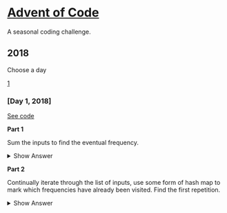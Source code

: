 # [Advent of Code](https://adventofcode.com)

A seasonal coding challenge.

## 2018

Choose a day

[1](#day-1-2018)

### [Day 1, 2018]

[See code](./2018/1)

**Part 1**

Sum the inputs to find the eventual frequency.

<details>
<summary>Show Answer</summary>
423
</details>

**Part 2**

Continually iterate through the list of inputs, use some form of hash map to mark which frequencies have already been visited. Find the first repetition.

<details>
<summary>Show Answer</summary>
61126
</details>
